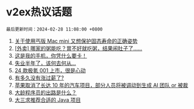 # v2ex热议话题

`最后更新时间：2024-02-28 11:08:00 +0800`

1. [关于使用丐版 Mac mini 又想保护固态寿命的正确姿势](https://www.v2ex.com/t/1018752)
1. [[外卖] 哪家的粥能吃？胃不好就吃粥，结果闹肚子了……](https://www.v2ex.com/t/1018755)
1. [这是我的手机，你凭什么要卡！](https://www.v2ex.com/t/1018871)
1. [失业半年了，该何去何从...](https://www.v2ex.com/t/1018782)
1. [24 款极氪 001 上市，很是心动](https://www.v2ex.com/t/1018982)
1. [有多久没有涨过薪了?](https://www.v2ex.com/t/1018751)
1. [苹果取消了长达 10 年的汽车项目，部分人员将被调动到生成 AI 团队 or 被裁](https://www.v2ex.com/t/1018981)
1. [大龄程序员的出路是什么？](https://www.v2ex.com/t/1018767)
1. [大三求推荐合适的 Java 项目](https://www.v2ex.com/t/1018790)

